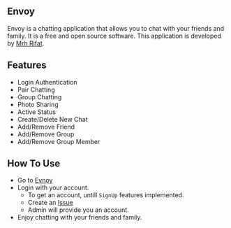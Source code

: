 ## Envoy
Envoy is a chatting application that allows you to chat with your friends and family. It is a free and open source software. This application is developed by [Mrh Rifat](https://github.com/mrhrifat).

## Features
- Login Authentication
- Pair Chatting
- Group Chatting
- Photo Sharing
- Active Status
- Create/Delete New Chat
- Add/Remove Friend
- Add/Remove Group
- Add/Remove Group Member

## How To Use
- Go to [Evnoy](https://envoy.netlify.app)
- Login with your account. 
    - To get an account, untill `SignUp` features implemented.
    - Create an [Issue](https://github.com/mrhrifat/envoy/issues/new)
    - Admin will provide you an account.
- Enjoy chatting with your friends and family.
